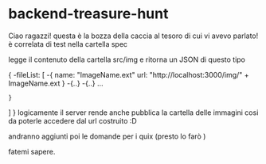 backend-treasure-hunt
=====================


Ciao ragazzi! questa è la bozza della caccia al tesoro di cui vi avevo parlato!
è correlata di test nella cartella spec

legge il contenuto della cartella src/img e ritorna un JSON di questo tipo

{
  -fileList: [
    -{
      name: "ImageName.ext"
      url: "http://localhost:3000/img/" +  ImageName.ext
    }
    -{..}
    -{..}
    ...
    
    }
  ]
}
logicamente il server rende anche pubblica la cartella delle immagini cosi da poterle accedere dal url costruito :D

andranno aggiunti poi le domande per i quix (presto lo farò )

fatemi sapere.
